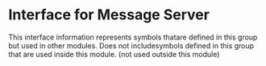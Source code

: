 
# Interface for Message Server
This interface information represents symbols thatare defined in this group but used in other modules.  Does not includesymbols defined in this group that are used inside this module.
(not used outside this module)
